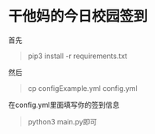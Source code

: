 # 干他妈的今日校园签到

首先

> pip3 install -r requirements.txt

然后

> cp configExample.yml config.yml

在config.yml里面填写你的签到信息

> python3 main.py即可

